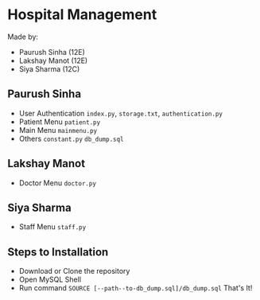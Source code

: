 # Hospital Management
Made by:
- Paurush Sinha (12E)
- Lakshay Manot (12E)
- Siya Sharma (12C)

## Paurush Sinha
- User Authentication `index.py`, `storage.txt`, `authentication.py`
- Patient Menu `patient.py`
- Main Menu `mainmenu.py`
- Others `constant.py` `db_dump.sql`
## Lakshay Manot
- Doctor Menu `doctor.py`
## Siya Sharma
- Staff Menu `staff.py`

## Steps to Installation
- Download or Clone the repository
- Open MySQL Shell
- Run command `SOURCE [--path--to-db_dump.sql]/db_dump.sql`
That's It!
